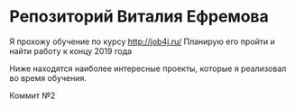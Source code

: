 # Репозиторий Виталия Ефремова

Я прохожу обучение по курсу http://job4j.ru/ Планирую его пройти и найти работу к концу 2019 года

Ниже находятся наиболее интересные проекты, которые я реализовал во время обучения.

Коммит №2